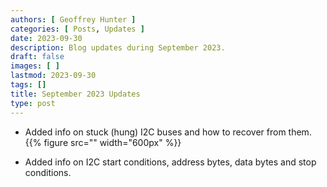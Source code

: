 ```yaml
---
authors: [ Geoffrey Hunter ]
categories: [ Posts, Updates ]
date: 2023-09-30
description: Blog updates during September 2023.
draft: false
images: [ ]
lastmod: 2023-09-30
tags: []
title: September 2023 Updates
type: post
---
```


* Added info on stuck (hung) I2C buses and how to recover from them.
    {{% figure src="" width="600px" %}}

* Added info on I2C start conditions, address bytes, data bytes and stop conditions.
